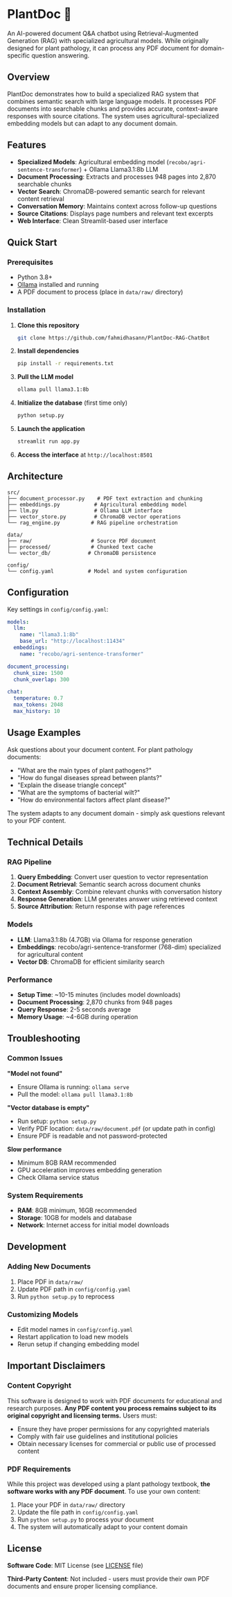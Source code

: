 # PlantDoc 🌱

An AI-powered document Q&A chatbot using Retrieval-Augmented Generation (RAG) with specialized agricultural models. While originally designed for plant pathology, it can process any PDF document for domain-specific question answering.

## Overview

PlantDoc demonstrates how to build a specialized RAG system that combines semantic search with large language models. It processes PDF documents into searchable chunks and provides accurate, context-aware responses with source citations. The system uses agricultural-specialized embedding models but can adapt to any document domain.

## Features

- **Specialized Models**: Agricultural embedding model (`recobo/agri-sentence-transformer`) + Ollama Llama3.1:8b LLM
- **Document Processing**: Extracts and processes 948 pages into 2,870 searchable chunks
- **Vector Search**: ChromaDB-powered semantic search for relevant content retrieval
- **Conversation Memory**: Maintains context across follow-up questions
- **Source Citations**: Displays page numbers and relevant text excerpts
- **Web Interface**: Clean Streamlit-based user interface

## Quick Start

### Prerequisites

- Python 3.8+
- [Ollama](https://ollama.ai/) installed and running
- A PDF document to process (place in `data/raw/` directory)

### Installation

1. **Clone this repository**
   ```bash
   git clone https://github.com/fahmidhasann/PlantDoc-RAG-ChatBot
   ```
   
1. **Install dependencies**
   ```bash
   pip install -r requirements.txt
   ```

2. **Pull the LLM model**
   ```bash
   ollama pull llama3.1:8b
   ```

3. **Initialize the database** (first time only)
   ```bash
   python setup.py
   ```

4. **Launch the application**
   ```bash
   streamlit run app.py
   ```

5. **Access the interface** at `http://localhost:8501`

## Architecture

```
src/
├── document_processor.py    # PDF text extraction and chunking
├── embeddings.py           # Agricultural embedding model
├── llm.py                  # Ollama LLM interface  
├── vector_store.py         # ChromaDB vector operations
└── rag_engine.py          # RAG pipeline orchestration

data/
├── raw/                   # Source PDF document
├── processed/             # Chunked text cache
└── vector_db/            # ChromaDB persistence

config/
└── config.yaml           # Model and system configuration
```

## Configuration

Key settings in `config/config.yaml`:

```yaml
models:
  llm:
    name: "llama3.1:8b"
    base_url: "http://localhost:11434"
  embeddings:
    name: "recobo/agri-sentence-transformer"

document_processing:
  chunk_size: 1500
  chunk_overlap: 300

chat:
  temperature: 0.7
  max_tokens: 2048
  max_history: 10
```

## Usage Examples

Ask questions about your document content. For plant pathology documents:

- "What are the main types of plant pathogens?"
- "How do fungal diseases spread between plants?"
- "Explain the disease triangle concept"
- "What are the symptoms of bacterial wilt?"
- "How do environmental factors affect plant disease?"

The system adapts to any document domain - simply ask questions relevant to your PDF content.

## Technical Details

### RAG Pipeline
1. **Query Embedding**: Convert user question to vector representation
2. **Document Retrieval**: Semantic search across document chunks
3. **Context Assembly**: Combine relevant chunks with conversation history
4. **Response Generation**: LLM generates answer using retrieved context
5. **Source Attribution**: Return response with page references

### Models
- **LLM**: Llama3.1:8b (4.7GB) via Ollama for response generation
- **Embeddings**: recobo/agri-sentence-transformer (768-dim) specialized for agricultural content
- **Vector DB**: ChromaDB for efficient similarity search

### Performance
- **Setup Time**: ~10-15 minutes (includes model downloads)
- **Document Processing**: 2,870 chunks from 948 pages
- **Query Response**: 2-5 seconds average
- **Memory Usage**: ~4-6GB during operation

## Troubleshooting

### Common Issues

**"Model not found"**
- Ensure Ollama is running: `ollama serve`
- Pull the model: `ollama pull llama3.1:8b`

**"Vector database is empty"**
- Run setup: `python setup.py`
- Verify PDF location: `data/raw/document.pdf` (or update path in config)
- Ensure PDF is readable and not password-protected

**Slow performance**
- Minimum 8GB RAM recommended
- GPU acceleration improves embedding generation
- Check Ollama service status

### System Requirements
- **RAM**: 8GB minimum, 16GB recommended
- **Storage**: 10GB for models and database
- **Network**: Internet access for initial model downloads

## Development

### Adding New Documents
1. Place PDF in `data/raw/`
2. Update PDF path in `config/config.yaml`
3. Run `python setup.py` to reprocess

### Customizing Models
- Edit model names in `config/config.yaml`
- Restart application to load new models
- Rerun setup if changing embedding model

## Important Disclaimers

### Content Copyright
This software is designed to work with PDF documents for educational and research purposes. **Any PDF content you process remains subject to its original copyright and licensing terms.** Users must:

- Ensure they have proper permissions for any copyrighted materials
- Comply with fair use guidelines and institutional policies  
- Obtain necessary licenses for commercial or public use of processed content

### PDF Requirements
While this project was developed using a plant pathology textbook, **the software works with any PDF document**. To use your own content:

1. Place your PDF in `data/raw/` directory
2. Update the file path in `config/config.yaml`
3. Run `python setup.py` to process your document
4. The system will automatically adapt to your content domain

## License

**Software Code**: MIT License (see [LICENSE](LICENSE) file)

**Third-Party Content**: Not included - users must provide their own PDF documents and ensure proper licensing compliance.
